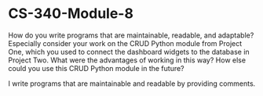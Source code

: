 # CS-340-Module-8
How do you write programs that are maintainable, readable, and adaptable? 
Especially consider your work on the CRUD Python module from Project One, which you used to connect the dashboard widgets to the database in Project Two. 
What were the advantages of working in this way? How else could you use this CRUD Python module in the future?

I write programs that are maintainable and readable by providing comments. 
